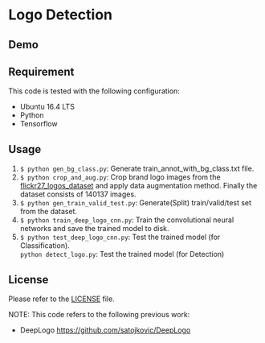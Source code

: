 Logo Detection
==============

## Demo

## Requirement

This code is tested with the following configuration:
- Ubuntu 16.4 LTS
- Python
- Tensorflow

## Usage

1. `$ python gen_bg_class.py`: Generate train\_annot\_with\_bg\_class.txt file. 
2. `$ python crop_and_aug.py`: Crop brand logo images from the [flickr27\_logos\_dataset](http://image.ntua.gr/iva/datasets/flickr_logos/) and apply data augmentation method. Finally the dataset consists of 140137 images.
3. `$ python gen_train_valid_test.py`: Generate(Split) train/valid/test set from the dataset.
4. `$ python train_deep_logo_cnn.py`: Train the convolutional neural networks and save the trained model to disk.
5. `$ python test_deep_logo_cnn.py`: Test the trained model (for Classification).  
`python detect_logo.py`: Test the trained model (for Detection)

## License

Please refer to the [LICENSE](/LICENSE.md) file.

NOTE: This code refers to the following previous work:
- DeepLogo
https://github.com/satojkovic/DeepLogo
